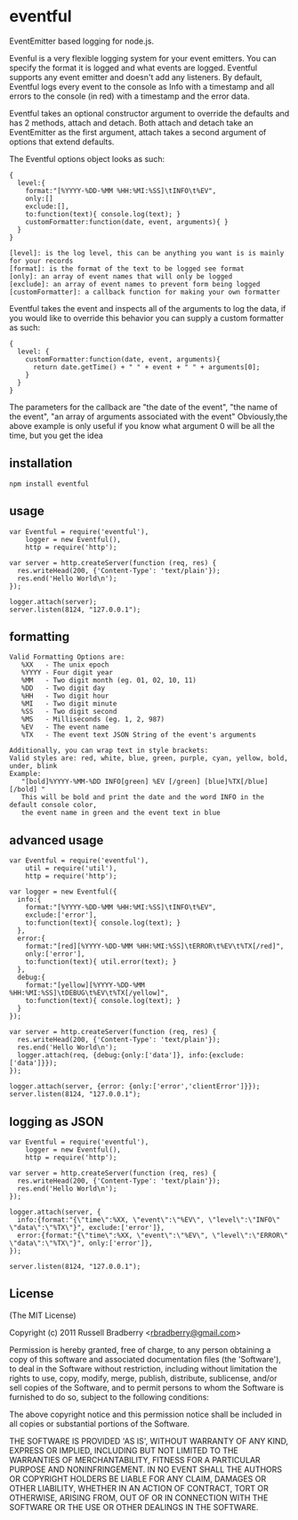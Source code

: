 
# eventful

  EventEmitter based logging for node.js.
  
  Evenful is a very flexible logging system for your event emitters.  You can specify the format it is logged and what events are logged.  Eventful supports any event emitter and doesn't add any listeners.  By default, Eventful logs every event to the console as Info with a timestamp and all errors to the console (in red) with a timestamp and the error data.
  
  Eventful takes an optional constructor argument to override the defaults and has 2 methods, attach and detach.  Both attach and detach take an EventEmitter as the first argument, attach takes a second argument of options that extend defaults.
  
  The Eventful options object looks as such:
  
    {
      level:{
        format:"[%YYYY-%DD-%MM %HH:%MI:%SS]\tINFO\t%EV",
        only:[]
        exclude:[],
        to:function(text){ console.log(text); }
        customFormatter:function(date, event, arguments){ }
      }
    }

    [level]: is the log level, this can be anything you want is is mainly for your records
    [format]: is the format of the text to be logged see format
    [only]: an array of event names that will only be logged
    [exclude]: an array of event names to prevent form being logged
    [customFormatter]: a callback function for making your own formatter
    
Eventful takes the event and inspects all of the arguments to log the data, if you would like to override this behavior you can supply a custom formatter as such:

    { 
      level: {
        customFormatter:function(date, event, arguments){
          return date.getTime() + " " + event + " " + arguments[0];
        }
      }
    }

The parameters for the callback are "the date of the event", "the name of the event", "an array of arguments associated with the event"
Obviously,the above example is only useful if you know what argument 0 will be all the time, but you get the idea

## installation

    npm install eventful
    
## usage

    var Eventful = require('eventful'),
        logger = new Eventful(),
        http = require('http');

    var server = http.createServer(function (req, res) {
      res.writeHead(200, {'Content-Type': 'text/plain'});
      res.end('Hello World\n');
    });
    
    logger.attach(server);
    server.listen(8124, "127.0.0.1");
    
## formatting

    Valid Formatting Options are:
       %XX   - The unix epoch
       %YYYY - Four digit year
       %MM   - Two digit month (eg. 01, 02, 10, 11)
       %DD   - Two digit day 
       %HH   - Two digit hour
       %MI   - Two digit minute
       %SS   - Two digit second
       %MS   - Milliseconds (eg. 1, 2, 987)
       %EV   - The event name
       %TX   - The event text JSON String of the event's arguments
    
    Additionally, you can wrap text in style brackets:
    Valid styles are: red, white, blue, green, purple, cyan, yellow, bold, under, blink
    Example:
       "[bold]%YYYY-%MM-%DD INFO[green] %EV [/green] [blue]%TX[/blue][/bold] "
       This will be bold and print the date and the word INFO in the default console color, 
       the event name in green and the event text in blue
        
## advanced usage

    var Eventful = require('eventful'), 
        util = require('util'),
        http = require('http');
    
    var logger = new Eventful({
      info:{
        format:"[%YYYY-%DD-%MM %HH:%MI:%SS]\tINFO\t%EV",
        exclude:['error'],
        to:function(text){ console.log(text); }
      },
      error:{
        format:"[red][%YYYY-%DD-%MM %HH:%MI:%SS]\tERROR\t%EV\t%TX[/red]",
        only:['error'],
        to:function(text){ util.error(text); }
      },
      debug:{
        format:"[yellow][%YYYY-%DD-%MM %HH:%MI:%SS]\tDEBUG\t%EV\t%TX[/yellow]",
        to:function(text){ console.log(text); }
      }
    });
    
    var server = http.createServer(function (req, res) {
      res.writeHead(200, {'Content-Type': 'text/plain'});
      res.end('Hello World\n');
      logger.attach(req, {debug:{only:['data']}, info:{exclude:['data']}});
    });
    
    logger.attach(server, {error: {only:['error','clientError']}});
    server.listen(8124, "127.0.0.1");
    
## logging as JSON

    var Eventful = require('eventful'),
        logger = new Eventful(),
        http = require('http');
    
    var server = http.createServer(function (req, res) {
      res.writeHead(200, {'Content-Type': 'text/plain'});
      res.end('Hello World\n');
    });
    
    logger.attach(server, {
      info:{format:"{\"time\":%XX, \"event\":\"%EV\", \"level\":\"INFO\" \"data\":\"%TX\"}", exclude:['error']},
      error:{format:"{\"time\":%XX, \"event\":\"%EV\", \"level\":\"ERROR\" \"data\":\"%TX\"}", only:['error']},
    });
    
    server.listen(8124, "127.0.0.1");
    
## License 

(The MIT License)

Copyright (c) 2011 Russell Bradberry &lt;rbradberry@gmail.com&gt;

Permission is hereby granted, free of charge, to any person obtaining
a copy of this software and associated documentation files (the
'Software'), to deal in the Software without restriction, including
without limitation the rights to use, copy, modify, merge, publish,
distribute, sublicense, and/or sell copies of the Software, and to
permit persons to whom the Software is furnished to do so, subject to
the following conditions:

The above copyright notice and this permission notice shall be
included in all copies or substantial portions of the Software.

THE SOFTWARE IS PROVIDED 'AS IS', WITHOUT WARRANTY OF ANY KIND,
EXPRESS OR IMPLIED, INCLUDING BUT NOT LIMITED TO THE WARRANTIES OF
MERCHANTABILITY, FITNESS FOR A PARTICULAR PURPOSE AND NONINFRINGEMENT.
IN NO EVENT SHALL THE AUTHORS OR COPYRIGHT HOLDERS BE LIABLE FOR ANY
CLAIM, DAMAGES OR OTHER LIABILITY, WHETHER IN AN ACTION OF CONTRACT,
TORT OR OTHERWISE, ARISING FROM, OUT OF OR IN CONNECTION WITH THE
SOFTWARE OR THE USE OR OTHER DEALINGS IN THE SOFTWARE.